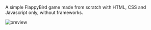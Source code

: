 A simple FlappyBird game made from scratch with HTML, CSS and Javascript only, without frameworks.

![preview](https://user-images.githubusercontent.com/20441393/145460875-3c2cd858-5cbe-4be5-91d1-7d88ba312b19.gif)
